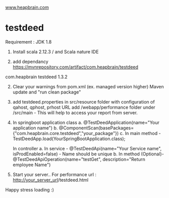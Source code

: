 www.heapbrain.com
# testdeed

Requirement : JDK 1.8

1. Install scala 2.12.3 / and Scala nature IDE 

1. add dependancy
https://mvnrepository.com/artifact/com.heapbrain/testdeed
<!-- https://mvnrepository.com/artifact/com.heapbrain/testdeed -->
<dependency>
    <groupId>com.heapbrain</groupId>
    <artifactId>testdeed</artifactId>
    <version>1.3.2</version>
</dependency>

2. Clear your warnings from pom.xml (ex. managed version higher)
   Maven update and "run clean package"

4. add testdeed.properties in src/resource folder with configuration of qahost, qphost, prhost URL
   add /webapp/performance folder under /src/main - This will help to access your report from server.

5. In springboot application class
	a. @TestDeedApplication(name="Your application name")
	b. @ComponentScan(basePackages= {"com.heapbrain.core.testdeed","your_package"})
	c. In main method - TestDeedApp.load(YourSpringBootApplication.class);
  
   In controller
	a. In service - @TestDeedApi(name="Your Service name", isProdEnabled=false) - Name should be unique
	b. In method (Optional)- @TestDeedApiOperation(name="testGet", description="Return employee Name")

6. Start your server..
For performance url : <http://your_server_url>/testdeed.html

Happy stress loading :)